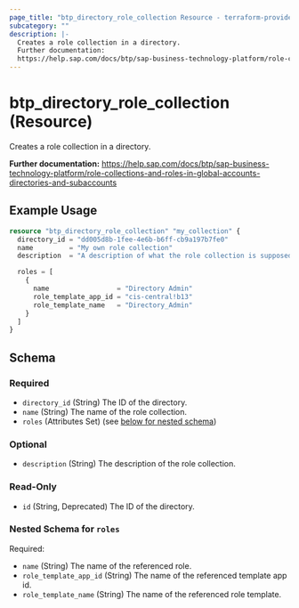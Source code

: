 ```yaml
---
page_title: "btp_directory_role_collection Resource - terraform-provider-btp"
subcategory: ""
description: |-
  Creates a role collection in a directory.
  Further documentation:
  https://help.sap.com/docs/btp/sap-business-technology-platform/role-collections-and-roles-in-global-accounts-directories-and-subaccounts
---
```


# btp_directory_role_collection (Resource)

Creates a role collection in a directory.

__Further documentation:__
<https://help.sap.com/docs/btp/sap-business-technology-platform/role-collections-and-roles-in-global-accounts-directories-and-subaccounts>

## Example Usage

```terraform
resource "btp_directory_role_collection" "my_collection" {
  directory_id = "dd005d8b-1fee-4e6b-b6ff-cb9a197b7fe0"
  name         = "My own role collection"
  description  = "A description of what the role collection is supposed to do."

  roles = [
    {
      name                 = "Directory Admin"
      role_template_app_id = "cis-central!b13"
      role_template_name   = "Directory_Admin"
    }
  ]
}
```

<!-- schema generated by tfplugindocs -->
## Schema

### Required

- `directory_id` (String) The ID of the directory.
- `name` (String) The name of the role collection.
- `roles` (Attributes Set) (see [below for nested schema](#nestedatt--roles))

### Optional

- `description` (String) The description of the role collection.

### Read-Only

- `id` (String, Deprecated) The ID of the directory.

<a id="nestedatt--roles"></a>
### Nested Schema for `roles`

Required:

- `name` (String) The name of the referenced role.
- `role_template_app_id` (String) The name of the referenced template app id.
- `role_template_name` (String) The name of the referenced role template.


